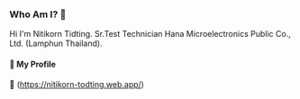 ### Who Am I? 👋
Hi I'm Nitikorn Tidting. 
Sr.Test Technician Hana Microelectronics Public Co., Ltd. (Lamphun Thailand). 

#### 🔗 My Profile 
👤 (https://nitikorn-todting.web.app/)
